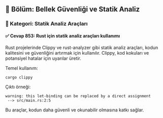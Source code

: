 ## 📘 Bölüm: Bellek Güvenliği ve Statik Analiz
### 🔹 Kategori: Statik Analiz Araçları
#### ✅ Cevap 853: Rust için statik analiz araçları kullanımı

Rust projelerinde Clippy ve rust-analyzer gibi statik analiz araçları, kodun kalitesini ve güvenliğini artırmak için kullanılır. Clippy, kod kokuları ve potansiyel hatalar için uyarılar üretir.

Temel kullanım:

```sh
cargo clippy
```

Çıktı örneği:
```
warning: this let-binding can be replaced by a direct assignment
 --> src/main.rs:2:5
```

Bu araçlar, kodun daha güvenli ve okunabilir olmasına katkı sağlar.
